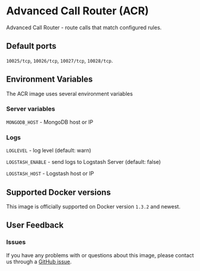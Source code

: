 Advanced Call Router (ACR)
====

Advanced Call Router - route calls that match configured rules.

## Default ports

`10025/tcp`, `10026/tcp`, `10027/tcp`, `10028/tcp`.

## Environment Variables

The ACR image uses several environment variables

### Server variables

`MONGODB_HOST` - MongoDB host or IP

### Logs

`LOGLEVEL` - log level (default: warn)

`LOGSTASH_ENABLE` - send logs to Logstash Server (default: false)

`LOGSTASH_HOST` - Logstash host or IP


## Supported Docker versions

This image is officially supported on Docker version `1.3.2` and newest.

## User Feedback

### Issues
If you have any problems with or questions about this image, please contact us through a [GitHub issue](https://github.com/webitel/acr/issues).
